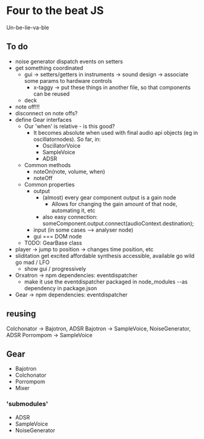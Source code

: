 # Four to the beat JS

Un-be-lie-va-ble

## To do

- noise generator dispatch events on setters
- get something coordinated
	- gui
		-> setters/getters in instruments
		-> sound design
		-> associate some params to hardware controls
		- x-taggy -> put these things in another file, so that components can be reused
	- deck
- note off!!!
- disconnect on note offs?
- define Gear interfaces
	- Our 'when' is relative - is this good?
		- It becomes absolute when used with final audio api objects (eg in oscillatornodes). So far, in:
			- OscillatorVoice
			- SampleVoice
			- ADSR
	- Common methods
		- noteOn(note, volume, when)
		- noteOff
	- Common properties
		- output
			- (almost) every gear component output is a gain node
				- Allows for changing the gain amount of that node, automating it, etc
			- also easy connection:
				someComponent.output.connect(audioContext.destination);
		- input (in some cases --> analyser node)
		- gui === DOM node
	- TODO: GearBase class
- player -> jump to position -> changes time position, etc
- sliditation
	get excited
		affordable synthesis
		accessible, available
	go wild
	go mad / LFO
	- show gui / progressively
- Orxatron -> npm
	dependencies: eventdispatcher
	- make it use the eventdispatcher packaged in node_modules --as dependency in package.json
- Gear -> npm
	dependencies: eventdispatcher

## reusing

Colchonator -> Bajotron, ADSR
Bajotron -> SampleVoice, NoiseGenerator, ADSR
Porrompom -> SampleVoice

## Gear

- Bajotron
- Colchonator
- Porrompom
- Mixer

### 'submodules'

- ADSR
- SampleVoice
- NoiseGenerator
